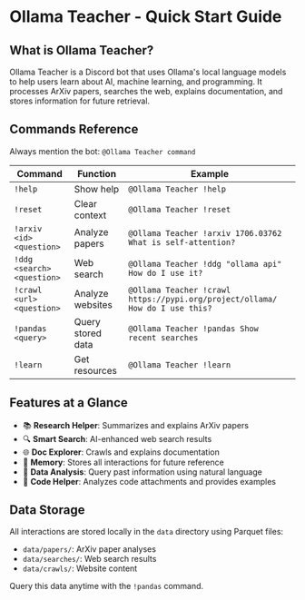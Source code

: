 # Ollama Teacher - Quick Start Guide

## What is Ollama Teacher?

Ollama Teacher is a Discord bot that uses Ollama's local language models to help users learn about AI, machine learning, and programming. It processes ArXiv papers, searches the web, explains documentation, and stores information for future retrieval.

## Commands Reference

Always mention the bot: `@Ollama Teacher command`

| Command | Function | Example |
|---------|----------|---------|
| `!help` | Show help | `@Ollama Teacher !help` |
| `!reset` | Clear context | `@Ollama Teacher !reset` |
| `!arxiv <id> <question>` | Analyze papers | `@Ollama Teacher !arxiv 1706.03762 What is self-attention?` |
| `!ddg <search> <question>` | Web search | `@Ollama Teacher !ddg "ollama api" How do I use it?` |
| `!crawl <url> <question>` | Analyze websites | `@Ollama Teacher !crawl https://pypi.org/project/ollama/ How do I use this?` |
| `!pandas <query>` | Query stored data | `@Ollama Teacher !pandas Show recent searches` |
| `!learn` | Get resources | `@Ollama Teacher !learn` |

## Features at a Glance

- 📚 **Research Helper**: Summarizes and explains ArXiv papers
- 🔍 **Smart Search**: AI-enhanced web search results
- 🌐 **Doc Explorer**: Crawls and explains documentation
- 💾 **Memory**: Stores all interactions for future reference
- 🧠 **Data Analysis**: Query past information using natural language
- 📝 **Code Helper**: Analyzes code attachments and provides examples

## Data Storage

All interactions are stored locally in the `data` directory using Parquet files:
- `data/papers/`: ArXiv paper analyses
- `data/searches/`: Web search results
- `data/crawls/`: Website content

Query this data anytime with the `!pandas` command.
